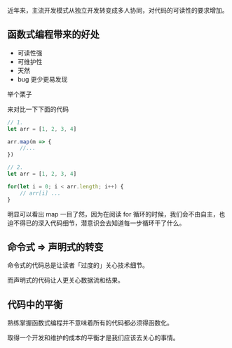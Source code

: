 近年来，主流开发模式从独立开发转变成多人协同，对代码的可读性的要求增加。

## 函数式编程带来的好处

- 可读性强
- 可维护性
- 天然
- bug 更少更易发现

举个栗子

来对比一下下面的代码

```js
// 1.
let arr = [1, 2, 3, 4]

arr.map(m => { 
    //... 
})

// 2.
let arr = [1, 2, 3, 4]

for(let i = 0; i < arr.length; i++) {
    // arr[i] ...
}
```

明显可以看出 map 一目了然，因为在阅读 for 循环的时候，我们会不由自主，也迫不得已的深入代码细节，潜意识会去知道每一步循环干了什么。

## 命令式 => 声明式的转变

命令式的代码总是让读者「过度的」关心技术细节。

而声明式的代码让人更关心数据流和结果。

## 代码中的平衡

熟练掌握函数式编程并不意味着所有的代码都必须得函数化。

取得一个开发和维护的成本的平衡才是我们应该去关心的事情。